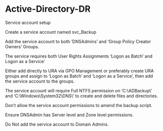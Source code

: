 # Active-Directory-DR

Service account setup 

Create a service account named svc_Backup

Add the service account to both ‘DNSAdmins’ and ‘Group Policy Creator Owners’ Groups.

The service requires both User Rights Assignments ‘Logon as Batch’ and Logon as a Service’

Either add directly to URA via GPO Management or preferably create URA groups and assign to ‘Logon as Batch’ and ‘Logon as a Service’, then add the service account to the groups.
    
The service account will require Full NTFS permission on ‘C:\ADBackup\’ and ‘C:\Windows\System32\DNS\’ to create and delete files and directories.

Don’t allow the service account permissions to amend the backup script.
    
Ensure DNSAdmin has Server level and Zone level permissions. 

Do Not add the service account to Domain Admins.


